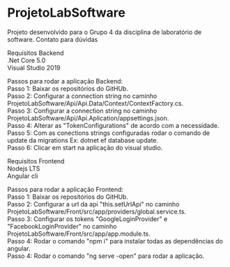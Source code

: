 # ProjetoLabSoftware

Projeto desenvolvido para o Grupo 4 da disciplina de laboratório de software.
Contato para dúvidas

Requisitos Backend \
.Net Core 5.0 \
Visual Studio 2019

Passos para rodar a aplicação Backend: \
Passo 1: Baixar os repositórios do GitHUb. \
Passo 2: Configurar a connection string no caminho ProjetoLabSoftware/Api/Api.Data/Context/ContextFactory.cs. \
Passo 3: Configurar a connection string no caminho ProjetoLabSoftware/Api/Api.Aplication/appsettings.json. \
Passo 4: Alterar as "TokenConfigurations" de acordo com a necessidade. \
Passo 5: Com as conections strings configuradas rodar o comando de update da migrations Ex: dotnet ef database update. \
Passo 6: Clicar em start na aplicação do visual studio. 

Requisitos Frontend \
Nodejs LTS \
Angular cli 

Passos para rodar a aplicação Frontend: \
Passo 1: Baixar os repositórios do GitHUb. \
Passo 2: Configurar a url da api "this.setUrlApi" no caminho ProjetoLabSoftware/Front/src/app/providers/global.service.ts. \
Passo 3: Configurar os tokens "GoogleLoginProvider" e "FacebookLoginProvider" no caminho ProjetoLabSoftware/Front/src/app/app.module.ts. \
Passo 4: Rodar o comando "npm i" para instalar todas as dependências do angular. \
Passo 4: Rodar o comando "ng serve -open" para rodar a aplicação.
